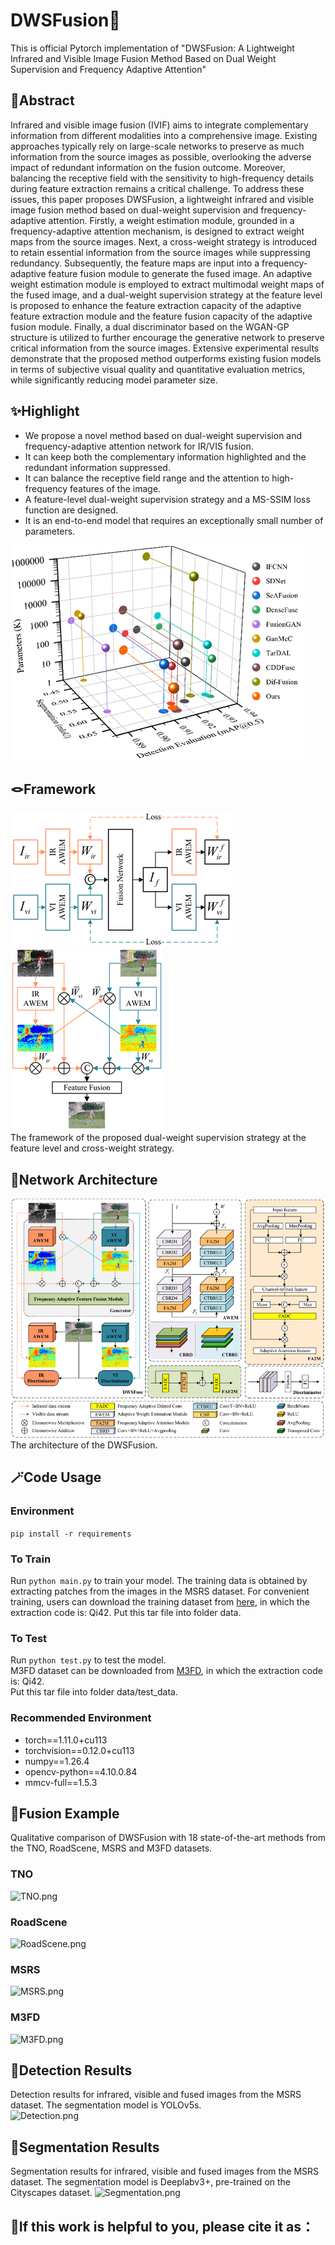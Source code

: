 # DWSFusion🚀
This is official Pytorch implementation of "DWSFusion: A Lightweight Infrared and Visible Image Fusion Method Based on Dual Weight Supervision and Frequency Adaptive Attention"
## 📜Abstract
Infrared and visible image fusion (IVIF) aims to integrate complementary information from different modalities into a comprehensive image. Existing approaches typically rely on large-scale networks to preserve as much information from the source images as possible, overlooking the adverse impact of redundant information on the fusion outcome. Moreover, balancing the receptive field with the sensitivity to high-frequency details during feature extraction remains a critical challenge. To address these issues, this paper proposes DWSFusion, a lightweight infrared and visible image fusion method based on dual-weight supervision and frequency-adaptive attention. Firstly, a weight estimation module, grounded in a frequency-adaptive attention mechanism, is designed to extract weight maps from the source images. Next, a cross-weight strategy is introduced to retain essential information from the source images while suppressing redundancy. Subsequently, the feature maps are input into a frequency-adaptive feature fusion module to generate the fused image. An adaptive weight estimation module is employed to extract multimodal weight maps of the fused image, and a dual-weight supervision strategy at the feature level is proposed to enhance the feature extraction capacity of the adaptive feature extraction module and the feature fusion capacity of the adaptive fusion module. Finally, a dual discriminator based on the WGAN-GP structure is utilized to further encourage the generative network to preserve critical information from the source images. Extensive experimental results demonstrate that the proposed method outperforms existing fusion models in terms of subjective visual quality and quantitative evaluation metrics, while significantly reducing model parameter size.
## ✨Highlight
- We propose a novel method based on dual-weight supervision and frequency-adaptive attention network for IR/VIS fusion.
- It can keep both the complementary information highlighted and the redundant information suppressed.
- It can balance the receptive field range and the attention to high-frequency features of the image.
- A feature-level dual-weight supervision strategy and a MS-SSIM loss function are designed.
- It is an end-to-end model that requires an exceptionally small number of parameters.
  
![Comprehensive.png](Figure%2FComprehensive.png)  
## 🪢Framework
![DWS.png](Figure%2FDWS.png)
![CW.png](Figure%2FCW.png)  
The framework of the proposed dual-weight supervision strategy at the feature level and cross-weight strategy.
## 🌻Network Architecture
![Network.png](Figure%2FNetwork.png)  
The architecture of the DWSFusion.
## 🪄Code Usage
### Environment
```pip install -r requirements```
### To Train
Run ```python main.py``` to train your model. The training data is obtained by extracting patches from the images in the MSRS dataset.
For convenient training, users can download the training dataset from [here](https://pan.baidu.com/s/16qbgI3HK7Y45H0GwZkc8vQ?pwd=Qi42), in which the extraction code is: Qi42.
Put this tar file into folder data.
### To Test
Run ```python test.py``` to test the model.  
M3FD dataset can be downloaded from [M3FD](https://pan.baidu.com/s/1SbqLk2YSAYr_1NKVCIeNsQ?pwd=Qi42), in which the extraction code is: Qi42.  
Put this tar file into folder data/test_data.
### Recommended Environment
- torch==1.11.0+cu113
- torchvision==0.12.0+cu113
- numpy==1.26.4
- opencv-python==4.10.0.84
- mmcv-full==1.5.3

## 📌Fusion Example
Qualitative comparison of DWSFusion with 18 state-of-the-art methods from the TNO, RoadScene, MSRS and M3FD datasets.
### TNO  
![TNO.png](Figure%2FTNO.png)
### RoadScene
![RoadScene.png](Figure%2FRoadScene.png)
### MSRS  
![MSRS.png](Figure%2FMSRS.png)
### M3FD  
![M3FD.png](Figure%2FM3FD.png)

## 📌Detection Results
Detection results for infrared, visible and fused images from the MSRS dataset. The segmentation model is YOLOv5s.  
![Detection.png](Figure%2FDetection.png)

## 📌Segmentation Results
Segmentation results for infrared, visible and fused images from the MSRS dataset. The segmentation model is Deeplabv3+, pre-trained on the Cityscapes dataset.
![Segmentation.png](Figure%2FSegmentation.png)

## 🧷If this work is helpful to you, please cite it as：
```

```